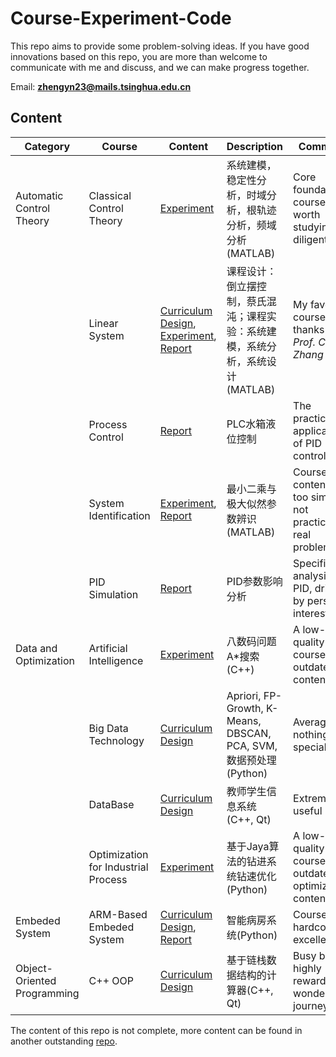 # Course-Experiment-Code

This repo aims to provide some problem-solving ideas. If you have good innovations based on this repo, you are more than welcome to communicate with me and discuss, and we can make progress together.

Email: **zhengyn23@mails.tsinghua.edu.cn**

## Content
| Category      | Course | Content | Description| Comment|
| ----------- | ----------- | ----------- | ----------- |----------- |
| Automatic Control Theory | Classical Control Theory | [Experiment](https://github.com/ZhengYinan-AIR/Course-Experiment-Code/tree/main/Automatic%20Control%20Theory/Classical%20Control%20Theory/)|系统建模，稳定性分析，时域分析，根轨迹分析，频域分析(MATLAB) | Core foundational course, worth studying diligently
|| Linear System | [Curriculum Design](https://github.com/ZhengYinan-AIR/Course-Experiment-Code/tree/main/Automatic%20Control%20Theory/Linear%20System/Curriculum%20Design), [Experiment](https://github.com/ZhengYinan-AIR/Course-Experiment-Code/tree/main/Automatic%20Control%20Theory/Linear%20System/Experiment), [Report](https://github.com/ZhengYinan-AIR/Course-Experiment-Code/tree/main/Automatic%20Control%20Theory/Linear%20System/Report)|课程设计：倒立摆控制，蔡氏混沌；课程实验：系统建模，系统分析，系统设计(MATLAB) | My favorite course, thanks to *Prof. CK Zhang*
|| Process Control | [Report](https://github.com/ZhengYinan-AIR/Course-Experiment-Code/tree/main/Automatic%20Control%20Theory/Process%20Control/Report) | PLC水箱液位控制 | The practical application of PID control, nice
|| System Identification | [Experiment](https://github.com/ZhengYinan-AIR/Course-Experiment-Code/tree/main/Automatic%20Control%20Theory/System%20Identification), [Report](https://github.com/ZhengYinan-AIR/Course-Experiment-Code/blob/main/Automatic%20Control%20Theory/System%20Identification/System%20Identification.pdf)|最小二乘与极大似然参数辨识(MATLAB) | Course content is too simple, not practical for real problems
|| PID Simulation | [Report](https://github.com/ZhengYinan-AIR/Course-Experiment-Code/blob/main/Automatic%20Control%20Theory/PID%20Simulation.pdf) | PID参数影响分析 | Specific analysis of PID, driven by personal interest
| Data and Optimization | Artificial Intelligence | [Experiment](https://github.com/ZhengYinan-AIR/Course-Experiment-Code/tree/main/Data%20and%20Optimization/Artificial%20Intelligence/A%20Star)|八数码问题A*搜索(C++)|A low-quality course with outdated AI content
|| Big Data Technology | [Curriculum Design](https://github.com/ZhengYinan-AIR/Course-Experiment-Code/tree/main/Data%20and%20Optimization/Big%20Data%20Technology)|Apriori, FP-Growth, K-Means, DBSCAN, PCA, SVM, 数据预处理(Python) | Average, nothing special
|| DataBase | [Curriculum Design](https://github.com/ZhengYinan-AIR/Course-Experiment-Code/tree/main/Data%20and%20Optimization/DataBase)|教师学生信息系统(C++, Qt) | Extremely useful
|| Optimization for Industrial Process | [Experiment](https://github.com/ZhengYinan-AIR/Course-Experiment-Code/tree/main/Data%20and%20Optimization/Optimization%20for%20Industrial%20Process)|基于Jaya算法的钻进系统钻速优化(Python) | A low-quality course with outdated optimization content
|Embeded System | ARM-Based Embeded System|[Curriculum Design](https://github.com/ZhengYinan-AIR/Course-Experiment-Code/tree/main/Embeded%20System), [Report](https://github.com/ZhengYinan-AIR/Course-Experiment-Code/blob/main/Embeded%20System/Embeded-System.pdf)|智能病房系统(Python) |Course is hardcore, excellent
| Object-Oriented Programming |C++ OOP |[Curriculum Design](https://github.com/ZhengYinan-AIR/Course-Experiment-Code/tree/main/Object-Oriented%20Programming)|基于链栈数据结构的计算器(C++, Qt) | Busy but highly rewarding, wonderful journey

  The content of this repo is not complete, more content can be found in another outstanding [repo](https://github.com/ZZXF11/CUGer_Automation_repo).
